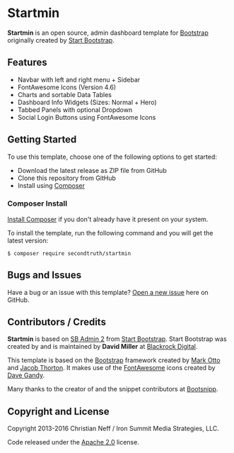 # Startmin

**Startmin** is an open source, admin dashboard template for [Bootstrap](http://getbootstrap.com/) originally created by [Start Bootstrap](http://startbootstrap.com/).


## Features

* Navbar with left and right menu + Sidebar
* FontAwesome Icons (Version 4.6)
* Charts and sortable Data Tables
* Dashboard Info Widgets (Sizes: Normal + Hero)
* Tabbed Panels with optional Dropdown
* Social Login Buttons using FontAwesome Icons


## Getting Started

To use this template, choose one of the following options to get started:

* Download the latest release as ZIP file from GitHub
* Clone this repository from GitHub
* Install using [Composer](https://getcomposer.org)


### Composer Install

[Install Composer](https://getcomposer.org/doc/00-intro.md#installation-linux-unix-osx) if you don't already have it present on your system.

To install the template, run the following command and you will get the latest version:

    $ composer require secondtruth/startmin


## Bugs and Issues

Have a bug or an issue with this template? [Open a new issue](https://github.com/secondtruth/startmin/issues) here on GitHub.


## Contributors / Credits

**Startmin** is based on [SB Admin 2](http://startbootstrap.com/template-overviews/sb-admin-2/) from [Start Bootstrap](http://startbootstrap.com/).
Start Bootstrap was created by and is maintained by **David Miller** at [Blackrock Digital](http://blackrockdigital.io/).

This template is based on the [Bootstrap](http://getbootstrap.com/) framework created by [Mark Otto](https://twitter.com/mdo) and [Jacob Thorton](https://twitter.com/fat).
It makes use of the [FontAwesome](http://fontawesome.io/) icons created by [Dave Gandy](https://twitter.com/davegandy). 

Many thanks to the creator of and the snippet contributors at [Bootsnipp](http://bootsnipp.com/). 


## Copyright and License

Copyright 2013-2016 Christian Neff / Iron Summit Media Strategies, LLC.

Code released under the [Apache 2.0](https://github.com/IronSummitMedia/startbootstrap-sb-admin-2/blob/gh-pages/LICENSE) license.

